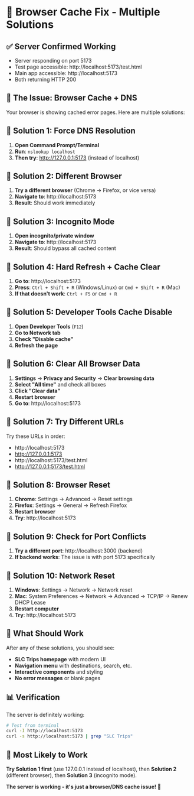 # 🔧 **Browser Cache Fix - Multiple Solutions**

## ✅ **Server Confirmed Working**
- Server responding on port 5173
- Test page accessible: http://localhost:5173/test.html
- Main app accessible: http://localhost:5173
- Both returning HTTP 200

## 🚨 **The Issue: Browser Cache + DNS**

Your browser is showing cached error pages. Here are multiple solutions:

## 🔧 **Solution 1: Force DNS Resolution**
1. **Open Command Prompt/Terminal**
2. **Run**: `nslookup localhost`
3. **Then try**: http://127.0.0.1:5173 (instead of localhost)

## 🔧 **Solution 2: Different Browser**
1. **Try a different browser** (Chrome → Firefox, or vice versa)
2. **Navigate to**: http://localhost:5173
3. **Result**: Should work immediately

## 🔧 **Solution 3: Incognito Mode**
1. **Open incognito/private window**
2. **Navigate to**: http://localhost:5173
3. **Result**: Should bypass all cached content

## 🔧 **Solution 4: Hard Refresh + Cache Clear**
1. **Go to**: http://localhost:5173
2. **Press**: `Ctrl + Shift + R` (Windows/Linux) or `Cmd + Shift + R` (Mac)
3. **If that doesn't work**: `Ctrl + F5` or `Cmd + R`

## 🔧 **Solution 5: Developer Tools Cache Disable**
1. **Open Developer Tools** (`F12`)
2. **Go to Network tab**
3. **Check "Disable cache"**
4. **Refresh the page**

## 🔧 **Solution 6: Clear All Browser Data**
1. **Settings** → **Privacy and Security** → **Clear browsing data**
2. **Select "All time"** and check all boxes
3. **Click "Clear data"**
4. **Restart browser**
5. **Go to**: http://localhost:5173

## 🔧 **Solution 7: Try Different URLs**
Try these URLs in order:
- http://localhost:5173
- http://127.0.0.1:5173
- http://localhost:5173/test.html
- http://127.0.0.1:5173/test.html

## 🔧 **Solution 8: Browser Reset**
1. **Chrome**: Settings → Advanced → Reset settings
2. **Firefox**: Settings → General → Refresh Firefox
3. **Restart browser**
4. **Try**: http://localhost:5173

## 🔧 **Solution 9: Check for Port Conflicts**
1. **Try a different port**: http://localhost:3000 (backend)
2. **If backend works**: The issue is with port 5173 specifically

## 🔧 **Solution 10: Network Reset**
1. **Windows**: Settings → Network → Network reset
2. **Mac**: System Preferences → Network → Advanced → TCP/IP → Renew DHCP Lease
3. **Restart computer**
4. **Try**: http://localhost:5173

## 🎯 **What Should Work**

After any of these solutions, you should see:
- **SLC Trips homepage** with modern UI
- **Navigation menu** with destinations, search, etc.
- **Interactive components** and styling
- **No error messages** or blank pages

## 📊 **Verification**

The server is definitely working:
```bash
# Test from terminal
curl -I http://localhost:5173
curl -s http://localhost:5173 | grep "SLC Trips"
```

## 🎉 **Most Likely to Work**

**Try Solution 1 first** (use 127.0.0.1 instead of localhost), then **Solution 2** (different browser), then **Solution 3** (incognito mode).

**The server is working - it's just a browser/DNS cache issue! 🎉** 